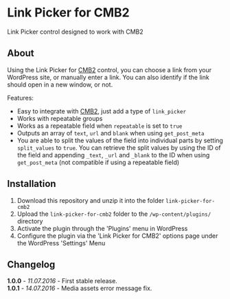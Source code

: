 # Link Picker for CMB2

Link Picker control designed to work with CMB2

## About

Using the Link Picker for [CMB2](https://wordpress.org/plugins/cmb2/) control, you can choose a link from your WordPress site, or manually enter a link. You can also identify if the link should open in a new window, or not.

Features:

* Easy to integrate with [CMB2](https://wordpress.org/plugins/cmb2/), just add a type of `link_picker`
* Works with repeatable groups
* Works as a repeatable field when `repeatable` is set to `true`
* Outputs an array of `text`, `url` and `blank` when using `get_post_meta`
* You are able to split the values of the field into individual parts by setting `split_values` to `true`. You can retrieve the split values by using the ID of the field and appending `_text`, `_url` and `_blank` to the ID when using `get_post_meta` (not compatible if using a repeatable field)

## Installation

1. Download this repository and unzip it into the folder `link-picker-for-cmb2`
2. Upload the `link-picker-for-cmb2` folder to the `/wp-content/plugins/` directory
3. Activate the plugin through the 'Plugins' menu in WordPress
4. Configure the plugin via the 'Link Picker for CMB2' options page under the WordPress 'Settings' Menu

## Changelog

**1.0.0** - *11.07.2016* - First stable release.  
**1.0.1** - *14.07.2016* - Media assets error message fix.  
